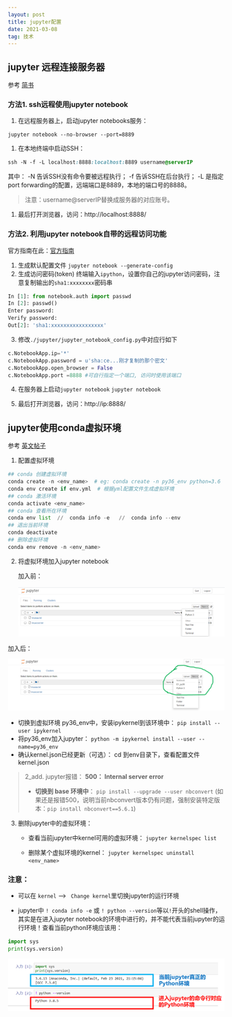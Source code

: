 ```yaml
---
layout: post
title: jupyter配置
date: 2021-03-08 
tag: 技术
---
```




## jupyter 远程连接服务器

参考 [简书](https://www.jianshu.com/p/8fc3cd032d3c)

### 方法1. ssh远程使用jupyter notebook

1. 在远程服务器上，启动jupyter notebooks服务：

```undefined
jupyter notebook --no-browser --port=8889
```

1. 在本地终端中启动SSH：

```css
ssh -N -f -L localhost:8888:localhost:8889 username@serverIP
```

其中： -N 告诉SSH没有命令要被远程执行； -f 告诉SSH在后台执行； -L 是指定port forwarding的配置，远端端口是8889，本地的端口号的8888。

> 注意：username@serverIP替换成服务器的对应账号。

1. 最后打开浏览器，访问：http://localhost:8888/

### 方法2. 利用jupyter notebook自带的远程访问功能

官方指南在此：[官方指南](http://jupyter-notebook.readthedocs.io/en/latest/public_server.html#notebook-server-security)

1. 生成默认配置文件
    `jupyter notebook --generate-config`
2. 生成访问密码(token)
    终端输入`ipython`，设置你自己的jupyter访问密码，注意复制输出的`sha1:xxxxxxxx`密码串

```python
In [1]: from notebook.auth import passwd
In [2]: passwd()
Enter password:
Verify password:
Out[2]: 'sha1:xxxxxxxxxxxxxxxxx'
```

3. 修改`./jupyter/jupyter_notebook_config.py`中对应行如下

```python
c.NotebookApp.ip='*'
c.NotebookApp.password = u'sha:ce...刚才复制的那个密文'
c.NotebookApp.open_browser = False
c.NotebookApp.port =8888 #可自行指定一个端口, 访问时使用该端口
```

4. 在服务器上启动`jupyter notebook`
    `jupyter notebook`

5. 最后打开浏览器，访问：http://ip:8888/



## jupyter使用conda虚拟环境

参考 [英文帖子](https://medium.com/analytics-vidhya/create-virtual-environment-using-conda-and-add-it-to-jupyter-notebook-d319a81dfd1)

1. 配置虚拟环境

```python
## conda 创建虚拟环境
conda create -n <env_name>  # eg: conda create -n py36_env python=3.6
conda env create if env.yml  # 根据yml配置文件生成虚拟环境
## conda 激活环境
conda activate <env_name>
## conda 查看所在环境
conda env list  //  conda info -e   //  conda info --env
## 退出当前环境
conda deactivate
## 删除虚拟环境
conda env remove -n <env_name>
```

2. 将虚拟环境加入jupyter notebook 
   
   加入前：

   ![image-20210422160925392](../images/posts/image-20210422160925392.png)
   

加入后：

   ![image-20210422163122402](../images/posts/image-20210422163122402.png)

   - 切换到虚拟环境 py36_env中，安装ipykernel到该环境中：
      `pip install --user ipykernel`
   - 将py36_env加入jupyter：
      `python -m ipykernel install --user --name=py36_env`
   - 确认kernel.json已经更新（可选）： cd 到env目录下，查看配置文件kernel.json


>   2_add. jupyter报错： **500： Internal server error**
>
>   - **切换到 base 环境中**：
>   `pip install --upgrade --user nbconvert` (如果还是报错500，说明当前nbconvert版本仍有问题，强制安装特定版本：`pip install nbconvert==5.6.1`)

3. 删除jupyter中的虚拟环境：

   - 查看当前jupyter中kernel可用的虚拟环境：
   `jupyter kernelspec list`

   - 删除某个虚拟环境的kernel：
   `jupyter kernelspec uninstall <env_name>`



### 注意：

- 可以在 `kernel` --> ` Change kernel`里切换jupyter的运行环境

- jupyter中 `! conda info -e` 或 `! python --version`等以`!`开头的shell操作，其实是在进入jupyter notebook的环境中进行的，并不能代表当前jupyter的运行环境！查看当前python环境应该用：

```python
import sys
print(sys.version)
```

![image-20210422164117418](../images/posts/image-20210422164117418.png)
